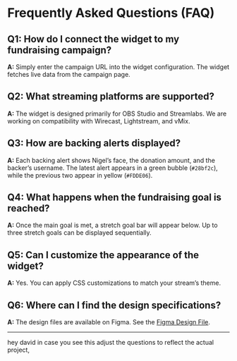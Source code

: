 <!-- File: FAQ.md -->
# Frequently Asked Questions (FAQ)

## Q1: How do I connect the widget to my fundraising campaign?

**A:** Simply enter the campaign URL into the widget configuration. The widget fetches live data from the campaign page.

## Q2: What streaming platforms are supported?

**A:** The widget is designed primarily for OBS Studio and Streamlabs. We are working on compatibility with Wirecast, Lightstream, and vMix.

## Q3: How are backing alerts displayed?

**A:** Each backing alert shows Nigel’s face, the donation amount, and the backer’s username. The latest alert appears in a green bubble (`#28bf2c`), while the previous two appear in yellow (`#FDDE06`).

## Q4: What happens when the fundraising goal is reached?

**A:** Once the main goal is met, a stretch goal bar will appear below. Up to three stretch goals can be displayed sequentially.

## Q5: Can I customize the appearance of the widget?

**A:** Yes. You can apply CSS customizations to match your stream’s theme.

## Q6: Where can I find the design specifications?

**A:** The design files are available on Figma. See the [Figma Design File](https://www.figma.com/design/ALCuCQWHKd84Ju3gP77ihc/Cajole---Working-File?node-id=71-1506&p=f&t=3GCXCQp9bpdlDX2H-0).

---




hey david in case you see this adjust the questions to reflect the actual project,

